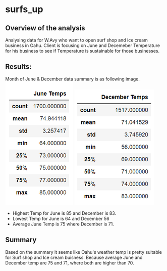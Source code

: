 # surfs_up

## Overview of the analysis
Analysing data for W.Avy who want to open surf shop and ice cream business in Oahu. Client is focusing on June and Decemeber Temperature for his business to see if Temperature is sustainable for those businesses. 

## Results:
Month of June & December data summary is as following image.
![June Temp Summary](https://github.com/jamesmoonusa/surfs_up/blob/main/june_temp_summary.PNG)
![December Temp Summary](https://github.com/jamesmoonusa/surfs_up/blob/main/dec_temp_summary.PNG)
- Highest Temp for June is 85 and December is 83.
- Lowest Temp for June is 64 and December 56
- Average June Temp is 75 where December is 71.


## Summary
Based on the summary it seems like Oahu's weather temp is pretty suitable for Surf shop and Ice cream buisness. Because average June and December temp are 75 and 71, where both are higher than 70.

